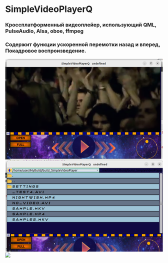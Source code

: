 # SimpleVideoPlayerQ
### Кроссплатформенный видеоплейер, использующий QML, PulseAudio, Alsa, oboe, ffmpeg
### Содержит функции ускоренной перемотки назад и вперед, Покадровое воспроизведение.
![Basic View](https://github.com/Pin80/SimpleVideoPlayerQ/blob/main/screen1.png)
![Basic View](https://github.com/Pin80/SimpleVideoPlayerQ/blob/main/screen2.png)
[![](https://markdown-videos-api.jorgenkh.no/youtube/dQw4w9WgXcQ)](https://rutube.ru/play/embed/95dabd5302648a7de19459ace3d1a130/)
